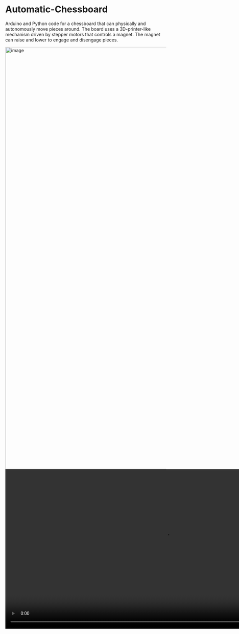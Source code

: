 # Automatic-Chessboard
Arduino and Python code for a chessboard that can physically and autonomously move pieces around.
The board uses a 3D-printer-like mechanism driven by stepper motors that controls a magnet. The magnet can raise and lower to engage and disengage pieces.

<img width="1322" alt="image" src="https://github.com/same19/Automatic-Chessboard/assets/86081703/85b6f3ee-2b42-48d8-bdef-7e3166698d11">




<video width="1000" type="video/mp4" src="https://github.com/same19/Automatic-Chessboard/assets/86081703/618275cf-97f1-498e-b117-801219f23f3f">

